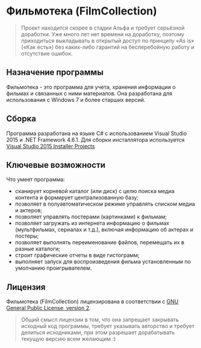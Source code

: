 # Фильмотека (FilmCollection)

> Проект находится скорее в стадии Альфа и требует серьёзной доработки. 
> Уже много лет нет времени на доработку, поэтому приходиться выкладывать в открытый доступ по принципу «As is» («Как есть») без каких-либо гарантий на бесперебойную работу и  отсутствие ошибок.

## Назначение программы

Фильмотека - это программа для учета, хранения информации о фильмах и связанных с ними материалов. 
Она разработана для использования с Windows 7 и более старших версий.

## Сборка

Программа разработана на языке C# с использованием Visual Studio 2015 и .NET Framework 4.6.1.
Для сборки инсталлятора используется [Visual Studio 2015 Installer Projects](https://marketplace.visualstudio.com/items?itemName=VisualStudioClient.MicrosoftVisualStudio2015InstallerProjects)

## Ключевые возможности

Что умеет программа:

- сканирует корневой каталог (или диск) с целю поиска медиа контента и формирует централизованную базу;
- позволяет в полуавтоматическом режиме управлять списком медиа и актеров;
- позволяет управлять постерами (картинками) к фильмам;
- позволяет загружать из интернета информацию о фильмах (мультфильмах, сериалах и т.д.), включая информацию об актерах и постеры;
- позволяет выполнять переименование файлов, перемещать их в разные каталоги;
- строит графические отчеты в виде гистограмм;
- выполняет запуск для воспроизведения фильма установленным по умолчанию проигрывателем.

## Лицензия

Фильмотека (FilmCollection) лицензирована в соответствии с [GNU General Public License, version 2](https://www.gnu.org/licenses/gpl-2.0.html).

> Общий смысл лицензии в том, что она запрещает закрывать исходный код программы, требует указывать авторство и требует делиться исходниками, 
при этом разрешает дорабатывать текущую версию всем желающим :)
